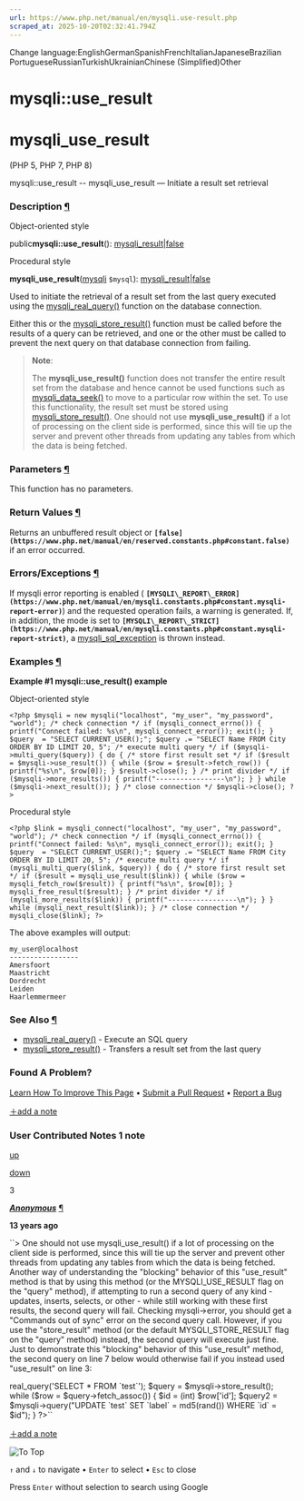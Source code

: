 ```yaml
---
url: https://www.php.net/manual/en/mysqli.use-result.php
scraped_at: 2025-10-20T02:32:41.794Z
---
```


Change language:EnglishGermanSpanishFrenchItalianJapaneseBrazilian PortugueseRussianTurkishUkrainianChinese (Simplified)Other

# mysqli::use\_result

# mysqli\_use\_result

(PHP 5, PHP 7, PHP 8)

mysqli::use\_result \-\- mysqli\_use\_result — Initiate a result set retrieval

### Description [¶](https://www.php.net/manual/en/mysqli.use-result.php\#refsect1-mysqli.use-result-description)

Object-oriented style

public**mysqli::use\_result**(): [mysqli\_result](https://www.php.net/manual/en/class.mysqli-result.php)\|[false](https://www.php.net/manual/en/language.types.singleton.php)

Procedural style

**mysqli\_use\_result**([mysqli](https://www.php.net/manual/en/class.mysqli.php) `$mysql`): [mysqli\_result](https://www.php.net/manual/en/class.mysqli-result.php)\|[false](https://www.php.net/manual/en/language.types.singleton.php)

Used to initiate the retrieval of a result set from the last query
executed using the [mysqli\_real\_query()](https://www.php.net/manual/en/mysqli.real-query.php) function on the
database connection.


Either this or the [mysqli\_store\_result()](https://www.php.net/manual/en/mysqli.store-result.php) function must
be called before the results of a query can be retrieved, and one or the
other must be called to prevent the next query on that database connection
from failing.


> **Note**:
>
>
> The **mysqli\_use\_result()** function does not transfer
> the entire result set from the database and hence cannot be used functions
> such as [mysqli\_data\_seek()](https://www.php.net/manual/en/mysqli-result.data-seek.php) to move to a particular
> row within the set. To use this functionality, the result set must be
> stored using [mysqli\_store\_result()](https://www.php.net/manual/en/mysqli.store-result.php). One should not
> use **mysqli\_use\_result()** if a lot of processing on
> the client side is performed, since this will tie up the server and
> prevent other threads from updating any tables from which the data is
> being fetched.

### Parameters [¶](https://www.php.net/manual/en/mysqli.use-result.php\#refsect1-mysqli.use-result-parameters)

This function has no parameters.

### Return Values [¶](https://www.php.net/manual/en/mysqli.use-result.php\#refsect1-mysqli.use-result-returnvalues)

Returns an unbuffered result object or **`[false](https://www.php.net/manual/en/reserved.constants.php#constant.false)`** if an error occurred.


### Errors/Exceptions [¶](https://www.php.net/manual/en/mysqli.use-result.php\#refsect1-mysqli.use-result-errors)

If mysqli error reporting is enabled ( **`[MYSQLI\_REPORT\_ERROR](https://www.php.net/manual/en/mysqli.constants.php#constant.mysqli-report-error)`**) and the requested operation fails,
a warning is generated. If, in addition, the mode is set to **`[MYSQLI\_REPORT\_STRICT](https://www.php.net/manual/en/mysqli.constants.php#constant.mysqli-report-strict)`**,
a [mysqli\_sql\_exception](https://www.php.net/manual/en/class.mysqli-sql-exception.php) is thrown instead.

### Examples [¶](https://www.php.net/manual/en/mysqli.use-result.php\#refsect1-mysqli.use-result-examples)

**Example #1 **mysqli::use\_result()** example**

Object-oriented style

`<?php
$mysqli = new mysqli("localhost", "my_user", "my_password", "world");
/* check connection */
if (mysqli_connect_errno()) {
    printf("Connect failed: %s\n", mysqli_connect_error());
    exit();
}
$query  = "SELECT CURRENT_USER();";
$query .= "SELECT Name FROM City ORDER BY ID LIMIT 20, 5";
/* execute multi query */
if ($mysqli->multi_query($query)) {
    do {
        /* store first result set */
        if ($result = $mysqli->use_result()) {
            while ($row = $result->fetch_row()) {
                printf("%s\n", $row[0]);
            }
            $result->close();
        }
        /* print divider */
        if ($mysqli->more_results()) {
            printf("-----------------\n");
        }
    } while ($mysqli->next_result());
}
/* close connection */
$mysqli->close();
?>`

Procedural style

`<?php
$link = mysqli_connect("localhost", "my_user", "my_password", "world");
/* check connection */
if (mysqli_connect_errno()) {
    printf("Connect failed: %s\n", mysqli_connect_error());
    exit();
}
$query  = "SELECT CURRENT_USER();";
$query .= "SELECT Name FROM City ORDER BY ID LIMIT 20, 5";
/* execute multi query */
if (mysqli_multi_query($link, $query)) {
    do {
        /* store first result set */
        if ($result = mysqli_use_result($link)) {
            while ($row = mysqli_fetch_row($result)) {
                printf("%s\n", $row[0]);
            }
            mysqli_free_result($result);
        }
        /* print divider */
        if (mysqli_more_results($link)) {
            printf("-----------------\n");
        }
    } while (mysqli_next_result($link));
}
/* close connection */
mysqli_close($link);
?>`

The above examples will output:

```
my_user@localhost
-----------------
Amersfoort
Maastricht
Dordrecht
Leiden
Haarlemmermeer
```

### See Also [¶](https://www.php.net/manual/en/mysqli.use-result.php\#refsect1-mysqli.use-result-seealso)

- [mysqli\_real\_query()](https://www.php.net/manual/en/mysqli.real-query.php) \- Execute an SQL query
- [mysqli\_store\_result()](https://www.php.net/manual/en/mysqli.store-result.php) \- Transfers a result set from the last query

### Found A Problem?

[Learn How To Improve This Page](https://github.com/php/doc-base/blob/master/README.md "This will take you to our contribution guidelines on GitHub")
•
[Submit a Pull Request](https://github.com/php/doc-en/blob/master/reference/mysqli/mysqli/use-result.xml)
•
[Report a Bug](https://github.com/php/doc-en/issues/new?body=From%20manual%20page:%20https:%2F%2Fphp.net%2Fmysqli.use-result%0A%0A---)

[＋add a note](https://www.php.net/manual/add-note.php?sect=mysqli.use-result&repo=en&redirect=https://www.php.net/manual/en/mysqli.use-result.php)

### User Contributed Notes 1 note

[up](https://www.php.net/manual/vote-note.php?id=110044&page=mysqli.use-result&vote=up "Vote up!")

[down](https://www.php.net/manual/vote-note.php?id=110044&page=mysqli.use-result&vote=down "Vote down!")

3


[**_Anonymous_**](https://www.php.net/manual/en/mysqli.use-result.php#110044) [¶](https://www.php.net/manual/en/mysqli.use-result.php#110044)

**13 years ago**

``> One should not use mysqli_use_result() if a lot of processing on the client side is performed, since this will tie up the server and prevent other threads from updating any tables from which the data is being fetched.
Another way of understanding the "blocking" behavior of this "use_result" method is that by using this method (or the MYSQLI_USE_RESULT flag on the "query" method), if attempting to run a second query of any kind - updates, inserts, selects, or other - while still working with these first results, the second query will fail.  Checking mysqli->error, you should get a "Commands out of sync" error on the second query call.
However, if you use the "store_result" method (or the default MYSQLI_STORE_RESULT flag on the "query" method) instead, the second query will execute just fine.
Just to demonstrate this "blocking" behavior of this "use_result" method, the second query on line 7 below would otherwise fail if you instead used "use_result" on line 3:
<?php
$mysqli->real_query('SELECT * FROM `test`');
$query = $mysqli->store_result();
while ($row = $query->fetch_assoc()) {
    $id = (int) $row['id'];
    $query2 = $mysqli->query("UPDATE `test` SET `label` = md5(rand()) WHERE `id` = $id");
}
?>``

[＋add a note](https://www.php.net/manual/add-note.php?sect=mysqli.use-result&repo=en&redirect=https://www.php.net/manual/en/mysqli.use-result.php)

![To Top](https://www.php.net/images/to-top@2x.png)

`↑` and `↓` to navigate •
`Enter` to select •
`Esc` to close


Press `Enter` without
selection to search using Google